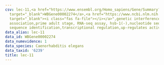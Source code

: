 ```yaml
---
csv: lec-11,<a href="https://www.ensembl.org/Homo_sapiens/Gene/Summary?db=core;g=WBGene00002274"
  target="_blank">WBGene00002274</a>,<a href="https://www.ncbi.nlm.nih.gov/pubmed/30894454"
  target="_blank"><i class="fas fa-file"></i></a>",genetic interference,functional
  association,prime adult stage, RNA-seq assay, hsb-1(-),nucleotide sequence identification,nucleotide
  sequence identification,transcriptional regulation,up-regulates activity
data_alias: lec-11
data_id: WBGene00002274
data_numevidence: 1
data_species: Caenorhabditis elegans
data_taxid: '6239'
title: lec-11
---
```

